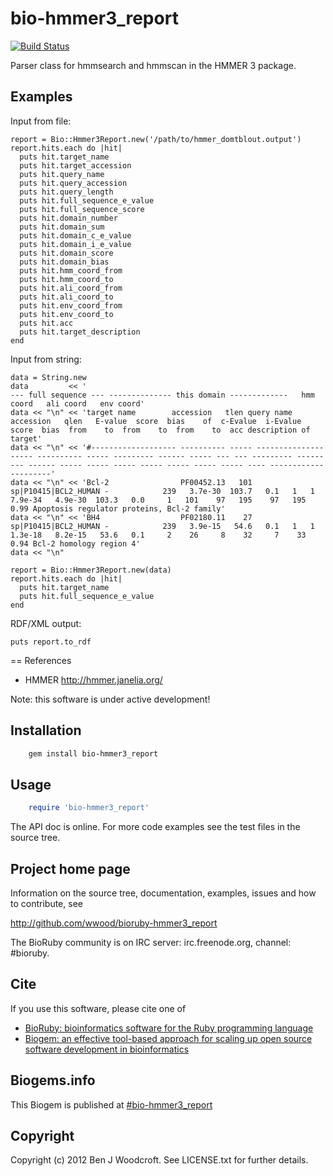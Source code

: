 # bio-hmmer3_report

[![Build Status](https://secure.travis-ci.org/wwood/bioruby-hmmer3_report.png)](http://travis-ci.org/wwood/bioruby-hmmer3_report)

Parser class for hmmsearch and hmmscan in the HMMER 3 package.

## Examples
Input from file:

    report = Bio::Hmmer3Report.new('/path/to/hmmer_domtblout.output')
    report.hits.each do |hit|
      puts hit.target_name
      puts hit.target_accession
      puts hit.query_name
      puts hit.query_accession
      puts hit.query_length
      puts hit.full_sequence_e_value
      puts hit.full_sequence_score
      puts hit.domain_number
      puts hit.domain_sum
      puts hit.domain_c_e_value
      puts hit.domain_i_e_value
      puts hit.domain_score
      puts hit.domain_bias
      puts hit.hmm_coord_from
      puts hit.hmm_coord_to
      puts hit.ali_coord_from
      puts hit.ali_coord_to
      puts hit.env_coord_from
      puts hit.env_coord_to
      puts hit.acc
      puts hit.target_description
    end

Input from string:

    data = String.new
    data         << '                                                                           --- full sequence --- -------------- this domain -------------   hmm coord   ali coord   env coord'
    data << "\n" << 'target name        accession   tlen query name           accession   qlen   E-value  score  bias    of  c-Evalue  i-Evalue  score  bias  from    to  from    to  from    to  acc description of target'
    data << "\n" << '#------------------- ---------- ----- -------------------- ---------- ----- --------- ------ ----- --- --- --------- --------- ------ ----- ----- ----- ----- ----- ----- ----- ---- ---------------------'
    data << "\n" << 'Bcl-2                PF00452.13   101 sp|P10415|BCL2_HUMAN -            239   3.7e-30  103.7   0.1   1   1   7.9e-34   4.9e-30  103.3   0.0     1   101    97   195    97   195 0.99 Apoptosis regulator proteins, Bcl-2 family'
    data << "\n" << 'BH4                  PF02180.11    27 sp|P10415|BCL2_HUMAN -            239   3.9e-15   54.6   0.1   1   1   1.3e-18   8.2e-15   53.6   0.1     2    26     8    32     7    33 0.94 Bcl-2 homology region 4'
    data << "\n"
    
    report = Bio::Hmmer3Report.new(data)
    report.hits.each do |hit|
      puts hit.target_name
      puts hit.full_sequence_e_value
    end

RDF/XML output:

    puts report.to_rdf

== References
* HMMER  http://hmmer.janelia.org/

Note: this software is under active development!

## Installation

```sh
    gem install bio-hmmer3_report
```

## Usage

```ruby
    require 'bio-hmmer3_report'
```

The API doc is online. For more code examples see the test files in
the source tree.
        
## Project home page

Information on the source tree, documentation, examples, issues and
how to contribute, see

  http://github.com/wwood/bioruby-hmmer3_report

The BioRuby community is on IRC server: irc.freenode.org, channel: #bioruby.

## Cite

If you use this software, please cite one of
  
* [BioRuby: bioinformatics software for the Ruby programming language](http://dx.doi.org/10.1093/bioinformatics/btq475)
* [Biogem: an effective tool-based approach for scaling up open source software development in bioinformatics](http://dx.doi.org/10.1093/bioinformatics/bts080)

## Biogems.info

This Biogem is published at [#bio-hmmer3_report](http://biogems.info/index.html)

## Copyright

Copyright (c) 2012 Ben J Woodcroft. See LICENSE.txt for further details.

